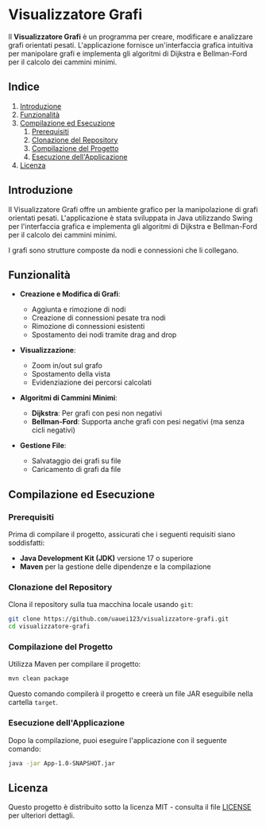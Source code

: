 # Visualizzatore Grafi

Il **Visualizzatore Grafi** è un programma per creare, modificare e analizzare grafi orientati pesati. L'applicazione fornisce un'interfaccia grafica intuitiva per manipolare grafi e implementa gli algoritmi di Dijkstra e Bellman-Ford per il calcolo dei cammini minimi.

## Indice

1. [Introduzione](#introduzione)
2. [Funzionalità](#funzionalità)
3. [Compilazione ed Esecuzione](#compilazione-ed-esecuzione)
   1. [Prerequisiti](#prerequisiti)
   2. [Clonazione del Repository](#clonazione-del-repository)
   3. [Compilazione del Progetto](#compilazione-del-progetto)
   4. [Esecuzione dell'Applicazione](#esecuzione-dellapplicazione)
4. [Licenza](#licenza)

## Introduzione

Il Visualizzatore Grafi offre un ambiente grafico per la manipolazione di grafi orientati pesati. L'applicazione è stata sviluppata in Java utilizzando Swing per l'interfaccia grafica e implementa gli algoritmi di Dijkstra e Bellman-Ford per il calcolo dei cammini minimi.

I grafi sono strutture composte da nodi e connessioni che li collegano.

## Funzionalità

- **Creazione e Modifica di Grafi**:
  - Aggiunta e rimozione di nodi
  - Creazione di connessioni pesate tra nodi
  - Rimozione di connessioni esistenti
  - Spostamento dei nodi tramite drag and drop

- **Visualizzazione**:
  - Zoom in/out sul grafo
  - Spostamento della vista
  - Evidenziazione dei percorsi calcolati

- **Algoritmi di Cammini Minimi**:
  - **Dijkstra**: Per grafi con pesi non negativi
  - **Bellman-Ford**: Supporta anche grafi con pesi negativi (ma senza cicli negativi)

- **Gestione File**:
  - Salvataggio dei grafi su file
  - Caricamento di grafi da file

## Compilazione ed Esecuzione

### Prerequisiti

Prima di compilare il progetto, assicurati che i seguenti requisiti siano soddisfatti:

- **Java Development Kit (JDK)** versione 17 o superiore
- **Maven** per la gestione delle dipendenze e la compilazione

### Clonazione del Repository

Clona il repository sulla tua macchina locale usando `git`:

```bash
git clone https://github.com/uauei123/visualizzatore-grafi.git
cd visualizzatore-grafi
```

### Compilazione del Progetto

Utilizza Maven per compilare il progetto:

```bash
mvn clean package
```

Questo comando compilerà il progetto e creerà un file JAR eseguibile nella cartella `target`.

### Esecuzione dell'Applicazione

Dopo la compilazione, puoi eseguire l'applicazione con il seguente comando:

```bash
java -jar App-1.0-SNAPSHOT.jar
```

## Licenza

Questo progetto è distribuito sotto la licenza MIT - consulta il file [LICENSE](LICENSE) per ulteriori dettagli.